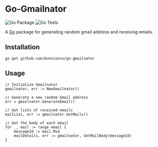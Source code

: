 # Go-Gmailnator

![Go Package](https://img.shields.io/github/release/bunniesnu/go-gmailnator.svg)
![Go Tests](https://github.com/bunniesnu/go-gmailnator/actions/workflows/test-schedule.yml/badge.svg)

A [Go](https://go.dev) package for generating random gmail address and receiving emails.

## Installation

```
go get github.com/bunniesnu/go-gmailnator
```

## Usage

```
// Initialize Gmailnator
gmailnator, err := NewGmailnator()

// Generate a new random Gmail address
err = gmailnator.GenerateEmail()

// Get lists of received emails
mailList, err := gmailnator.GetMails()

// Get the body of each email
for _, mail := range email {
    messageId := mail.Mid
    mailDetails, err := gmailnator, GetMailBody(messageId)
}
```